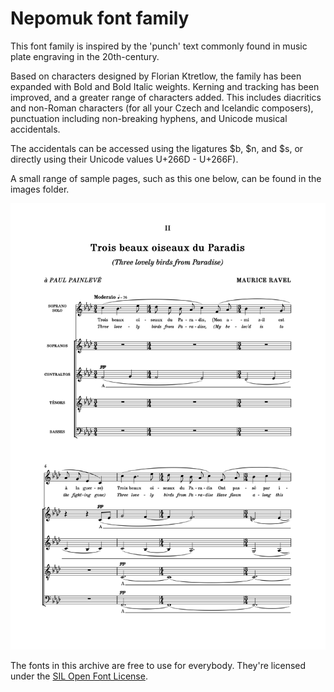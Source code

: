 # Nepomuk font family

This font family is inspired by the 'punch' text commonly found in music plate engraving in the 20th-century. 

Based on characters designed by Florian Ktretlow, the family has been expanded with Bold and Bold Italic weights. Kerning and tracking has been improved, and a greater range of characters added. This includes diacritics and non-Roman characters (for all your Czech and Icelandic composers), punctuation including non-breaking hyphens, and Unicode musical accidentals.

The accidentals can be accessed using the ligatures $b, $n, and $s, or directly using their Unicode values U+266D - U+266F).

A small range of sample pages, such as this one below, can be found in the images folder.

![sample](images/Ravel_Three_birds.png)

The fonts in this archive are free to use for everybody. They're licensed under the [SIL Open Font License](http://scripts.sil.org/ofl).
